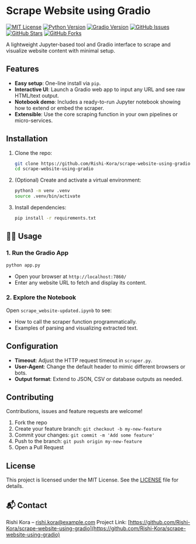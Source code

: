 # Scrape Website using Gradio

<!-- Badges -->
[![MIT License](https://img.shields.io/badge/License-MIT-green.svg)](LICENSE) [![Python Version](https://img.shields.io/badge/python-3.8%2B-blue.svg)](#requirements)  [![Gradio Version](https://img.shields.io/badge/gradio-3.0%2B-orange.svg)](https://gradio.app/)  [![GitHub Issues](https://img.shields.io/github/issues/Rishi-Kora/scrape-website-using-gradio.svg)](https://github.com/Rishi-Kora/scrape-website-using-gradio/issues)  [![GitHub Stars](https://img.shields.io/github/stars/Rishi-Kora/scrape-website-using-gradio.svg)](https://github.com/Rishi-Kora/scrape-website-using-gradio/stargazers)  [![GitHub Forks](https://img.shields.io/github/forks/Rishi-Kora/scrape-website-using-gradio.svg)](https://github.com/Rishi-Kora/scrape-website-using-gradio/network)  



A lightweight Jupyter-based tool and Gradio interface to scrape and visualize website content with minimal setup.

##  Features

- **Easy setup**: One-line install via `pip`.
- **Interactive UI**: Launch a Gradio web app to input any URL and see raw HTML/text output.
- **Notebook demo**: Includes a ready-to-run Jupyter notebook showing how to extend or embed the scraper.
- **Extensible**: Use the core scraping function in your own pipelines or micro-services.

##  Installation

1. Clone the repo:
   ```bash
   git clone https://github.com/Rishi-Kora/scrape-website-using-gradio.git
   cd scrape-website-using-gradio


2. (Optional) Create and activate a virtual environment:

   ```bash
   python3 -m venv .venv
   source .venv/bin/activate
   ```
3. Install dependencies:

   ```bash
   pip install -r requirements.txt
   ```

## 🏃‍♂️ Usage

### 1. Run the Gradio App

```bash
python app.py
```

* Open your browser at `http://localhost:7860/`
* Enter any website URL to fetch and display its content.

### 2. Explore the Notebook

Open `scrape_website-updated.ipynb` to see:

* How to call the scraper function programmatically.
* Examples of parsing and visualizing extracted text.

##  Configuration

* **Timeout**: Adjust the HTTP request timeout in `scraper.py`.
* **User-Agent**: Change the default header to mimic different browsers or bots.
* **Output format**: Extend to JSON, CSV or database outputs as needed.

##  Contributing

Contributions, issues and feature requests are welcome!

1. Fork the repo
2. Create your feature branch: `git checkout -b my-new-feature`
3. Commit your changes: `git commit -m 'Add some feature'`
4. Push to the branch: `git push origin my-new-feature`
5. Open a Pull Request

##  License

This project is licensed under the MIT License. See the [LICENSE](LICENSE) file for details.

## 📬 Contact

Rishi Kora – [rishi.kora@example.com](mailto:rishi.kora@example.com)
Project Link: [https://github.com/Rishi-Kora/scrape-website-using-gradio](https://github.com/Rishi-Kora/scrape-website-using-gradio)


